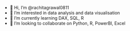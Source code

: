 - 👋 Hi, I’m @rachitagrawal0811
- 👀 I’m interested in data analysis and data visualisation 
- 🌱 I’m currently learning DAX, SQL, R
- 💞️ I’m looking to collaborate on Python, R, PowerBI, Excel

<!---
rachitagrawal0811/rachitagrawal0811 is a ✨ special ✨ repository because its `README.md` (this file) appears on your GitHub profile.
You can click the Preview link to take a look at your changes.
--->
